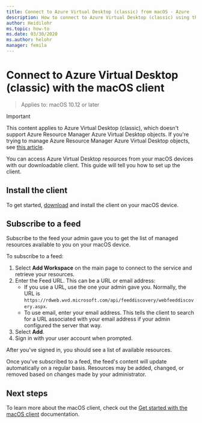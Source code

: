 ```yaml
---
title: Connect to Azure Virtual Desktop (classic) from macOS - Azure
description: How to connect to Azure Virtual Desktop (classic) using the macOS client.
author: Heidilohr
ms.topic: how-to
ms.date: 03/30/2020
ms.author: helohr
manager: femila
---
```

# Connect to Azure Virtual Desktop (classic) with the macOS client

> Applies to: macOS 10.12 or later

>[!IMPORTANT]
>This content applies to Azure Virtual Desktop (classic), which doesn't support Azure Resource Manager Azure Virtual Desktop objects. If you're trying to manage Azure Resource Manager Azure Virtual Desktop objects, see [this article](../users/connect-macos.md).

You can access Azure Virtual Desktop resources from your macOS devices with our downloadable client. This guide will tell you how to set up the client.

## Install the client

To get started, [download](https://apps.apple.com/app/microsoft-remote-desktop/id1295203466?mt=12) and install the client on your macOS device.

## Subscribe to a feed

Subscribe to the feed your admin gave you to get the list of managed resources available to you on your macOS device.

To subscribe to a feed:

1. Select **Add Workspace** on the main page to connect to the service and retrieve your resources.
2. Enter the Feed URL. This can be a URL or email address:
   - If you use a URL, use the one your admin gave you. Normally, the URL is `https://rdweb.wvd.microsoft.com/api/feeddiscovery/webfeeddiscovery.aspx`.
   - To use email, enter your email address. This tells the client to search for a URL associated with your email address if your admin configured the server that way.
3. Select **Add**.
4. Sign in with your user account when prompted.

After you've signed in, you should see a list of available resources.

Once you've subscribed to a feed, the feed's content will update automatically on a regular basis. Resources may be added, changed, or removed based on changes made by your administrator.

## Next steps

To learn more about the macOS client, check out the [Get started with the macOS client](/windows-server/remote/remote-desktop-services/clients/remote-desktop-mac/) documentation.